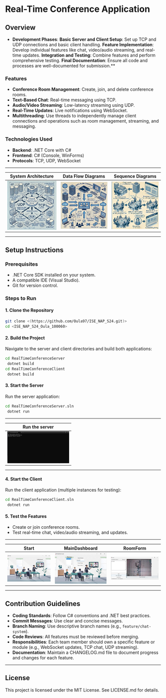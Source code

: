 # Real-Time Conference Application

## Overview
- **Development Phases**:
   **Basic Server and Client Setup**: Set up TCP and UDP connections and basic client handling.
   **Feature Implementation**: Develop individual features like chat, video/audio streaming, and real-time updates.
   **Integration and Testing**: Combine features and perform comprehensive testing.
   **Final Documentation**: Ensure all code and processes are well-documented for submission.**

### Features
- **Conference Room Management**: Create, join, and delete conference rooms.
- **Text-Based Chat**: Real-time messaging using TCP.
- **Audio/Video Streaming**: Low-latency streaming using UDP.
- **Real-Time Updates**: Live notifications using WebSocket.
- **Multithreading**: Use threads to independently manage client connections and operations such as room management, streaming, and messaging.

### Technologies Used
- **Backend**: .NET Core with C#
- **Frontend**: C# (Console, WinForms)
- **Protocols**: TCP, UDP, WebSocket

---
| System Architecture           | Data Flow Diagrams          | Sequence Diagrams            |
|-------------------|-------------------|-------------------|
| <img src="assets/images/sad.png" width="200"/> | <img src="assets/images/dfd.png" width="200"/> | <img src="assets/images/sd.png" width="200"/> |

---

## Setup Instructions

### Prerequisites
- .NET Core SDK installed on your system.
- A compatible IDE (Visual Studio).
- Git for version control.

### Steps to Run

#### 1. Clone the Repository
```bash
git clone <(https://github.com/Oula97/ISE_NAP_S24.git)>
cd <ISE_NAP_S24_Oula_100060>
```

#### 2. Build the Project
Navigate to the server and client directories and build both applications:
```bash
cd RealTimeConferenceServer
 dotnet build
cd RealTimeConferenceClient
 dotnet build
```

#### 3. Start the Server
Run the server application:
```bash
cd RealTimeConferenceServer.sln
 dotnet run
```
---
| Run the server           | 
|-------------------|
| <img src="assets/images/Server.png" width="200"/> 

---
#### 4. Start the Client
Run the client application (multiple instances for testing):
```bash
cd RealTimeConferenceClient.sln
 dotnet run
```

#### 5. Test the Features
- Create or join conference rooms.
- Test real-time chat, video/audio streaming, and updates.

---
| Start           | MainDashboard            | RoomForm            |
|-------------------|-------------------|-------------------|
| <img src="assets/images/main_interface.png" width="200"/> | <img src="assets/images/main_Dashboard.png" width="200"/> | <img src="assets/images/Room_Interface.png" width="200"/> |

---
## Contribution Guidelines
- **Coding Standards**: Follow C# conventions and .NET best practices.
- **Commit Messages**: Use clear and concise messages.
- **Branch Naming**: Use descriptive branch names (e.g., `feature/chat-system`).
- **Code Reviews**: All features must be reviewed before merging.
- **Responsibilities**: Each team member should own a specific feature or module (e.g., WebSocket updates, TCP chat, UDP streaming).
- **Documentation**: Maintain a CHANGELOG.md file to document progress and changes for each feature.

---



## License
This project is licensed under the MIT License. See LICENSE.md for details.

